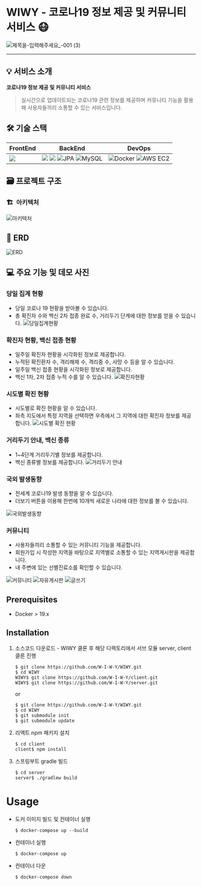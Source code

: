 <!-- # 프로젝트 WIWY -->

# WIWY - 코로나19 정보 제공 및 커뮤니티 서비스 😷

![제목을-입력해주세요_-001 (3)](https://user-images.githubusercontent.com/57143818/188647397-7d865d80-2923-4081-a141-23bc84374119.jpg)




---

## 💡 서비스 소개

**코로나19 정보 제공 및 커뮤니티 서비스**

> 실시간으로 업데이트되는 코로나19 관련 정보를 제공하며 커뮤니티 기능을 활용해 사용자들끼리 소통할 수 있는 서비스입니다.
> 

## 🛠️ 기술 스택
| FrontEnd | BackEnd | DevOps |
| --- | --- | --- |
|<img src="https://img.shields.io/badge/react-61DAFB?style=for-the-badge&logo=react&logoColor=black">|<img src="https://img.shields.io/badge/java-007396?style=for-the-badge&logo=java&logoColor=white"> <img src="https://img.shields.io/badge/springboot-6DB33F?style=for-the-badge&logo=springboot&logoColor=white"> ![JPA](https://img.shields.io/badge/jpa-6DA55F.svg?style=for-the-badge&logo=springdatajpa&logoColor=white) ![MySQL](https://img.shields.io/badge/mysql-%230769AD.svg?style=for-the-badge&logo=mysql&logoColor=white) | ![Docker](https://img.shields.io/badge/docker-%23007ACC.svg?style=for-the-badge&logo=docker&logoColor=white) ![AWS EC2](https://img.shields.io/badge/awsec2-%23E34F26.svg?style=for-the-badge&logo=awsec2&logoColor=white)

## 🗃️ 프로젝트 구조

### 🏗️  아키텍처

![아키텍처](https://user-images.githubusercontent.com/57143818/188647700-94c8bafa-4312-4087-85d4-c874e4bc2cab.PNG)

## 🔗 ERD
![ERD](https://user-images.githubusercontent.com/57143818/188648168-9d91ffb3-9173-4f21-b06f-19ee051a0a8a.png)

## 💻 주요 기능 및 데모 사진

### 당일 집계 현황

- 당일 코로나 19 현황을 받아볼 수 있습니다.
- 총 확진자 수와 백신 2차 접종 완료 수, 거리두기 단계에 대한 정보를 얻을 수 있습니다.
![당일집계현황](https://user-images.githubusercontent.com/57143818/188648591-8db52970-6936-46e5-98b3-483b004145b1.png)


### 확진자 현황, 백신 접종 현황

- 일주일 확진자 현황을 시각화된 정보로 제공합니다.
- 누적된 확진환자 수, 격리해제 수, 격리중 수, 사망 수 등을 알 수 있습니다.
- 일주일 백신 접종 현황을 시각화된 정보로 제공합니다.
- 백신 1차, 2차 접종 누적 수를 알 수 있습니다.
![확진자현황](https://user-images.githubusercontent.com/57143818/188648618-0c35b207-219a-435b-819f-55fb308e3d06.png)


### 시도별 확진 현황

- 시도별로 확진 현황을 알 수 있습니다.
- 좌측 지도에서 특정 지역을 선택하면 우측에서 그 지역에 대한 확진자 정보를 제공합니다.
![시도별 확진 현황](https://user-images.githubusercontent.com/57143818/188648636-02d981b5-00b0-4fe1-b754-5ef5464243ce.png)


### 거리두기 안내, 백신 종류

- 1~4단계 거리두기별 정보를 제공합니다.
- 백신 종류별 정보를 제공합니다.
![거리두기 안내](https://user-images.githubusercontent.com/57143818/188648674-7935dfb5-df01-4982-b0d7-df31bc947092.png)


### 국외 발생동향

- 전세계 코로나19 발생 동향을 알 수 있습니다.
- 더보기 버튼을 이용해 한번에 10개씩 새로운 나라에 대한 정보를 볼 수 있습니다.
    
![국외발생동향](https://user-images.githubusercontent.com/57143818/188648712-b9cad128-f311-419c-86e5-295b63a6d519.png)
 

### 커뮤니티

- 사용자들끼리 소통할 수 있는 커뮤니티 기능을 제공합니다.
- 회원가입 시 작성한 지역을 바탕으로 지역별로 소통할 수 있는 지역게시판을 제공합니다.
- 내 주변에 있는 선별진료소를 확인할 수 있습니다.


![커뮤니티](https://user-images.githubusercontent.com/57143818/188648748-ac9a88ca-2e7c-4f19-95b9-a8d60eb2c9e8.png)
![자유게시판](https://user-images.githubusercontent.com/57143818/188648773-bc15b7d5-0dca-49ef-8513-f549af298461.png)
![글쓰기](https://user-images.githubusercontent.com/57143818/188648782-45b2e037-c25b-459a-a26a-2c9e33feaf11.png)

## Prerequisites
- Docker > 19.x

## Installation
1. 소스코드 다운로드 - WIWY 클론 후 해당 디렉토리에서 서브 모듈 server, client 클론 진행
    ```shell
    $ git clone https://github.com/W-I-W-Y/WIWY.git
    $ cd WIWY
    WIWY$ git clone https://github.com/W-I-W-Y/client.git
    WIWY$ git clone https://github.com/W-I-W-Y/server.git
    ```
    or
    ```shell
    $ git clone https://github.com/W-I-W-Y/WIWY.git
    $ cd WIWY
    $ git submodule init
    $ git submodule update
    ```
    
2. 리액트 npm 패키지 설치
    ```shell
    $ cd client
    client$ npm install
    ```
3. 스프링부트 gradle 빌드
    ```shell
    $ cd server
    server$ ./gradlew build
    ```
# Usage
- 도커 이미지 빌드 및 컨테이너 실행
    ```shell
    $ docker-compose up --build
    ```
- 컨테이너 실행
    ```shell
    $ docker-compose up
    ```
- 컨테이너 다운
    ```shell
    $ docker-compose down
    ```
